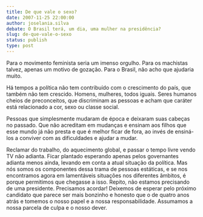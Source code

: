 ```yaml
---
title: De que vale o sexo?
date: 2007-11-25 22:00:00
author: joselania.silva
debate: O Brasil terá, um dia, uma mulher na presidência?
slug: de-que-vale-o-sexo
status: publish 
type: post
---
```


Para o movimento feminista seria um imenso orgulho. Para os machistas talvez, apenas um motivo de gozação. Para o Brasil, não acho que ajudaria muito.   

Há tempos a política não tem contribuído com o crescimento do país, que também não tem crescido. Homens, mulheres, todos iguais. Seres humanos cheios de preconceitos, que discriminam as pessoas e acham que caráter está relacionado a cor, sexo ou classe social.   

Pessoas que simplesmente mudaram de época e deixaram suas cabeças no passado. Que não acreditam em mudanças e ensinam aos filhos que esse mundo já não presta e que é melhor ficar de fora, ao invés de ensiná-los a conviver com as dificuldades e ajudar a mudar.   

Reclamar do trabalho, do aquecimento global, e passar o tempo livre vendo TV não adianta. Ficar plantado esperando apenas pelos governantes adianta menos ainda, levando em conta a atual situação da política. Mas nós somos os componentes dessa trama de pessoas estáticas, e se nos encontramos agora em lamentáveis situações nos diferentes âmbitos, é porque permitimos que chegasse a isso. Repito, não estamos precisando de uma presidente. Precisamos acordar! Deixemos de esperar pelo próximo candidato que parece ser mais bonzinho e honesto que o de quatro anos atrás e tomemos o nosso papel e a nossa responsabilidade. Assumamos a nossa parcela de culpa e o nosso dever.  

